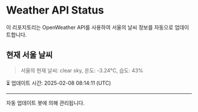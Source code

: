 
# Weather API Status

이 리포지토리는 OpenWeather API를 사용하여 서울의 날씨 정보를 자동으로 업데이트합니다.

## 현재 서울 날씨
> 서울의 현재 날씨: clear sky, 온도: -3.24°C, 습도: 43%

⏳ 업데이트 시간: 2025-02-08 08:14:11 (UTC)

---
자동 업데이트 봇에 의해 관리됩니다.

